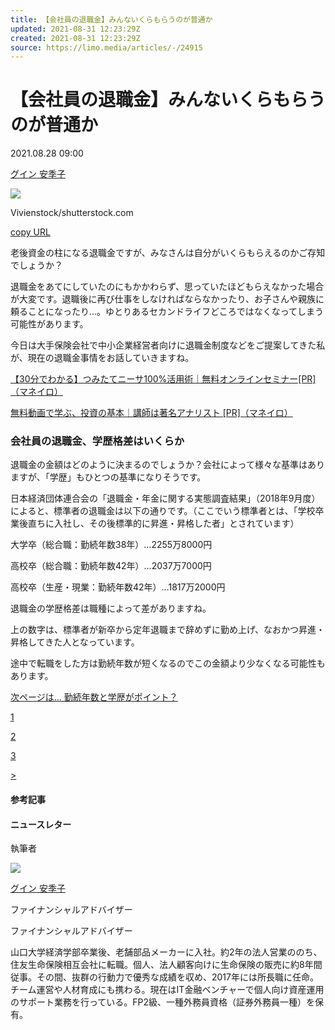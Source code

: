 ```yaml
---
title: 【会社員の退職金】みんないくらもらうのが普通か
updated: 2021-08-31 12:23:29Z
created: 2021-08-31 12:23:29Z
source: https://limo.media/articles/-/24915
---
```


# 【会社員の退職金】みんないくらもらうのが普通か

2021.08.28 09:00

[グイン 安季子](https://limo.media/search/author/%E3%82%B0%E3%82%A4%E3%83%B3%E5%AE%89%E5%AD%A3%E5%AD%90)

![](https://limo.ismcdn.jp/mwimgs/c/2/-/img_c293dde46ed58f208eb9d83671f22bcd405660.jpg)

Vivienstock/shutterstock.com

 [copy URL](https://limo.media/articles/-/24915)

老後資金の柱になる退職金ですが、みなさんは自分がいくらもらえるのかご存知でしょうか？

退職金をあてにしていたのにもかかわらず、思っていたほどもらえなかった場合が大変です。退職後に再び仕事をしなければならなかったり、お子さんや親族に頼ることになったり…。ゆとりあるセカンドライフどころではなくなってしまう可能性があります。

今日は大手保険会社で中小企業経営者向けに退職金制度などをご提案してきた私が、現在の退職金事情をお話していきますね。

[​【30分でわかる】つみたてニーサ100%活用術｜無料オンラインセミナー​ [PR]（マネイロ）](https://p.moneiro.jp/feature/tsumitate-nisa-100?media=limo-a1)

[無料動画で学ぶ、投資の基本｜講師は著名アナリスト [PR]（マネイロ）](https://p.moneiro.jp/video?media=limo-a1)

### 会社員の退職金、学歴格差はいくらか

退職金の金額はどのように決まるのでしょうか？会社によって様々な基準はありますが、「学歴」もひとつの基準になりそうです。

日本経済団体連合会の「退職金・年金に関する実態調査結果」（2018年9月度）によると、標準者の退職金は以下の通りです。（ここでいう標準者とは、「学校卒業後直ちに入社し、その後標準的に昇進・昇格した者」とされています）

大学卒（総合職：勤続年数38年）…2255万8000円

高校卒（総合職：勤続年数42年）…2037万7000円

高校卒（生産・現業：勤続年数42年）…1817万2000円

退職金の学歴格差は職種によって差がありますね。

上の数字は、標準者が新卒から定年退職まで辞めずに勤め上げ、なおかつ昇進・昇格してきた人となっています。

途中で転職をした方は勤続年数が短くなるのでこの金額より少なくなる可能性もあります。

[次ページは... 勤続年数と学歴がポイント？](https://limo.media/articles/-/24915?page=2)

[1](https://limo.media/articles/-/24915)

[2](https://limo.media/articles/-/24915?page=2)

[3](https://limo.media/articles/-/24915?page=3)

[>](https://limo.media/articles/-/24915?page=2)

#### 参考記事

#### ニュースレター

執筆者

 [![](https://limo.ismcdn.jp/mwimgs/6/7/-/img_67cd024cd71e1e601779880e68f0a773371795.jpg)](https://limo.media/search/author/%E3%82%B0%E3%82%A4%E3%83%B3%E5%AE%89%E5%AD%A3%E5%AD%90)

[グイン 安季子](https://limo.media/search/author/%E3%82%B0%E3%82%A4%E3%83%B3%E5%AE%89%E5%AD%A3%E5%AD%90)

ファイナンシャルアドバイザー

ファイナンシャルアドバイザー

山口大学経済学部卒業後、老舗部品メーカーに入社。約2年の法人営業ののち、住友生命保険相互会社に転職。個人、法人顧客向けに生命保険の販売に約8年間従事。その間、抜群の行動力で優秀な成績を収め、2017年には所長職に任命。チーム運営や人材育成にも携わる。現在はIT金融ベンチャーで個人向け資産運用のサポート業務を行っている。FP2級、一種外務員資格（証券外務員一種）を保有。